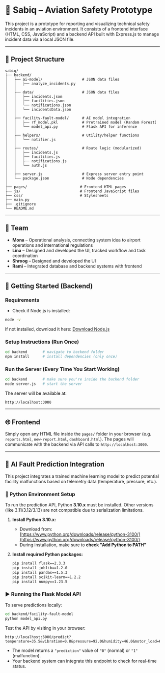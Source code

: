# 🛫 Sabiq – Aviation Safety Prototype

This project is a prototype for reporting and visualizing technical safety incidents in an aviation environment. It consists of a frontend interface (HTML, CSS, JavaScript) and a backend API built with Express.js to manage incident data via a local JSON file.

---

## 📁 Project Structure

```
sabiq/
├── backend/
│   ├── ai-model/                  # JSON data files
│   │   ├── analyze_incidents.py
│   │
│   ├── data/                      # JSON data files
│   │   ├── incidents.json
│   │   ├── facilities.json
│   │   └── notifications.json
│   │   └── incidentsData.json
│   │
│   ├── facility-fault-model/      # AI model integration
│   │   ├── rf_model.pkl           # Pretrained model (Random Forest)
│   │   └── model_api.py           # Flask API for inference
│   │
│   ├── helpers/                   # Utility/helper functions
│   │   └── notifier.js
│   │
│   ├── routes/                    # Route logic (modularized)
│   │   ├── incidents.js
│   │   ├── facilities.js
│   │   ├── notifications.js
│   │   └── auth.js
│   │
│   ├── server.js                  # Express server entry point
│   └── package.json               # Node dependencies
│
├── pages/                        # Frontend HTML pages
├── js/                           # Frontend JavaScript files
├── css/                          # Stylesheets
├── main.py
├── .gitignore
└── README.md
```

---

## 👥 Team

- **Mona** – Operational analysis, connecting system idea to airport operations and international regulations
- **Lina** – Designed and developed the UI, tracked workflow and task coordination
- **Shroog** – Designed and developed the UI
- **Rami** – Integrated database and backend systems with frontend
---

## 🚀 Getting Started (Backend)

### Requirements
- Check if Node.js is installed:
```bash
node -v
```
If not installed, download it here: [Download Node.js](https://nodejs.org/)

### Setup Instructions (Run Once)
```bash
cd backend       # navigate to backend folder
npm install      # install dependencies (only once)
```

### Run the Server (Every Time You Start Working)
```bash
cd backend       # make sure you're inside the backend folder
node server.js   # start the server
```

The server will be available at:
```
http://localhost:3000
```

---

## 🌐 Frontend

Simply open any HTML file inside the `pages/` folder in your browser (e.g. `reports.html`, `new-report.html`, `dashboard.html`). The pages will communicate with the backend via API calls to `http://localhost:3000`.


---

## 🧠 AI Fault Prediction Integration

This project integrates a trained machine learning model to predict potential facility malfunctions based on telemetry data (temperature, pressure, etc.).

### 🧪 Python Environment Setup

To run the prediction API, Python **3.10.x** must be installed. Other versions (like 3.11/3.12/3.13) are not compatible due to serialization limitations.

1. **Install Python 3.10.x:**
   - Download from: [https://www.python.org/downloads/release/python-3100/](https://www.python.org/downloads/release/python-3100/)
   - During installation, make sure to **check "Add Python to PATH"**

2. **Install required Python packages:**
   ```bash
   pip install flask==2.3.3
   pip install joblib==1.2.0
   pip install pandas==1.5.3
   pip install scikit-learn==1.2.2
   pip install numpy==1.23.5
   ```

### ▶️ Running the Flask Model API

To serve predictions locally:

```bash
cd backend/facility-fault-model
python model_api.py
```

Test the API by visiting in your browser:
```
http://localhost:5000/predict?temperature=35.5&vibration=0.8&pressure=92.0&humidity=46.0&motor_load=60.0
```

- The model returns a `"prediction"` value of `"0"` (normal) or `"1"` (malfunction).
- Your backend system can integrate this endpoint to check for real-time status.

